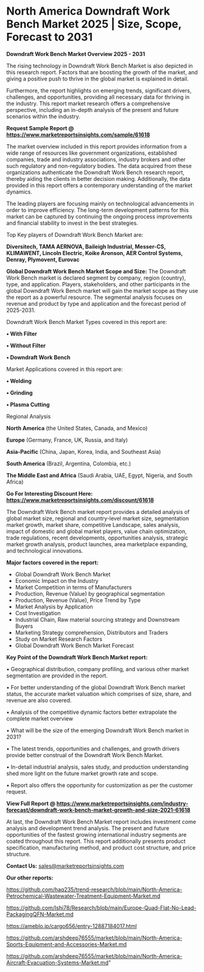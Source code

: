 # North America Downdraft Work Bench Market 2025 | Size, Scope, Forecast to 2031

<Strong> Downdraft Work Bench Market Overview 2025 - 2031</strong>

The rising technology in Downdraft Work Bench Market is also depicted in this research report. Factors that are boosting the growth of the market, and giving a positive push to thrive in the global market is explained in detail.

Furthermore, the report highlights on emerging trends, significant drivers, challenges, and opportunities, providing all necessary data for thriving in the industry. This report market research offers a comprehensive perspective, including an in-depth analysis of the present and future scenarios within the industry.

<strong>Request Sample Report @ <a href=https://www.marketreportsinsights.com/sample/61618>https://www.marketreportsinsights.com/sample/61618</a></strong>

The market overview included in this report provides information from a wide range of resources like government organizations, established companies, trade and industry associations, industry brokers and other such regulatory and non-regulatory bodies. The data acquired from these organizations authenticate the Downdraft Work Bench research report, thereby aiding the clients in better decision making. Additionally, the data provided in this report offers a contemporary understanding of the market dynamics.

The leading players are focusing mainly on technological advancements in order to improve efficiency. The long-term development patterns for this market can be captured by continuing the ongoing process improvements and financial stability to invest in the best strategies.

Top Key players of Downdraft Work Bench Market are:

<strong>Diversitech, TAMA AERNOVA, Baileigh Industrial, Messer-CS, KLIMAWENT, Lincoln Electric, Koike Aronson, AER Control Systems, Denray, Plymovent, Eurovac</strong>

<strong><b>Global Downdraft Work Bench Market Scope and Size:</b></strong>
The Downdraft Work Bench market is declared segment by company, region (country), type, and application. Players, stakeholders, and other participants in the global Downdraft Work Bench market will gain the market scope as they use the report as a powerful resource. The segmental analysis focuses on revenue and product by type and application and the forecast period of 2025-2031.

Downdraft Work Bench Market Types covered in this report are:

<strong>• With Filter

• Without Filter

• Downdraft Work Bench</strong>

Market Applications covered in this report are:

<strong>• Welding

• Grinding

• Plasma Cutting</strong> 

Regional Analysis

<strong>North America</strong> (the United States, Canada, and Mexico)

<strong>Europe</strong> (Germany, France, UK, Russia, and Italy)

<strong>Asia-Pacific</strong> (China, Japan, Korea, India, and Southeast Asia)

<strong>South America</strong> (Brazil, Argentina, Colombia, etc.)

<strong>The Middle East and Africa</strong> (Saudi Arabia, UAE, Egypt, Nigeria, and South Africa)

<strong>Go For Interesting Discount Here: <a href=https://www.marketreportsinsights.com/discount/61618>https://www.marketreportsinsights.com/discount/61618</a></strong>

The Downdraft Work Bench market report provides a detailed analysis of global market size, regional and country-level market size, segmentation market growth, market share, competitive Landscape, sales analysis, impact of domestic and global market players, value chain optimization, trade regulations, recent developments, opportunities analysis, strategic market growth analysis, product launches, area marketplace expanding, and technological innovations.

<strong><b>Major factors covered in the report:</b></strong>
<ul>
  <li>Global Downdraft Work Bench Market </li>
  <li>Economic Impact on the Industry</li>
  <li>Market Competition in terms of Manufacturers</li>
  <li>Production, Revenue (Value) by geographical segmentation</li>
  <li>Production, Revenue (Value), Price Trend by Type</li>
  <li>Market Analysis by Application</li>
  <li>Cost Investigation</li>
  <li>Industrial Chain, Raw material sourcing strategy and Downstream Buyers</li>
  <li>Marketing Strategy comprehension, Distributors and Traders</li>
  <li>Study on Market Research Factors</li>
  <li>Global Downdraft Work Bench Market Forecast</li>
</ul>

<strong><b>Key Point of the Downdraft Work Bench Market report:</b></strong>

• Geographical distribution, company profiling, and various other market segmentation are provided in the report.

• For better understanding of the global Downdraft Work Bench market status, the accurate market valuation which comprises of size, share, and revenue are also covered.

• Analysis of the competitive dynamic factors better extrapolate the complete market overview

• What will be the size of the emerging Downdraft Work Bench market in 2031?

• The latest trends, opportunities and challenges, and growth drivers provide better construal of the Downdraft Work Bench Market.

• In-detail industrial analysis, sales study, and production understanding shed more light on the future market growth rate and scope.

• Report also offers the opportunity for customization as per the customer request.

<strong><b>View Full Report @ <a href=https://www.marketreportsinsights.com/industry-forecast/downdraft-work-bench-market-growth-and-size-2021-61618>https://www.marketreportsinsights.com/industry-forecast/downdraft-work-bench-market-growth-and-size-2021-61618</a></b></strong>


At last, the Downdraft Work Bench Market report includes investment come analysis and development trend analysis. The present and future opportunities of the fastest growing international industry segments are coated throughout this report. This report additionally presents product specification, manufacturing method, and product cost structure, and price structure.

<strong>Contact Us:</strong>
sales@marketreportsinsights.com

<strong>Our other reports:</strong>

<a href=https://github.com/haq235/trend-research/blob/main/North-America-Petrochemical-Wastewater-Treatment-Equipment-Market.md>https://github.com/haq235/trend-research/blob/main/North-America-Petrochemical-Wastewater-Treatment-Equipment-Market.md</a>

<a href=https://github.com/Ishi78/Research/blob/main/Europe-Quad-Flat-No-Lead-PackagingQFN-Market.md>https://github.com/Ishi78/Research/blob/main/Europe-Quad-Flat-No-Lead-PackagingQFN-Market.md</a>

<a href=https://ameblo.jp/cargo656/entry-12887184017.html>https://ameblo.jp/cargo656/entry-12887184017.html</a>

<a href=https://github.com/arshdeep76555/market/blob/main/North-America-Sports-Equipment-and-Accessories-Market.md>https://github.com/arshdeep76555/market/blob/main/North-America-Sports-Equipment-and-Accessories-Market.md</a>

<a href=https://github.com/arshdeep76555/market/blob/main/North-America-Aircraft-Evacuation-Systems-Market.md>https://github.com/arshdeep76555/market/blob/main/North-America-Aircraft-Evacuation-Systems-Market.md</a>"
